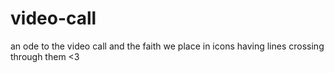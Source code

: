 # video-call
an ode to the video call and the faith we place in icons having lines crossing through them <3
